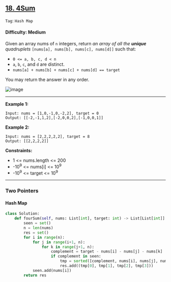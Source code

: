 ## [18. 4Sum](https://leetcode.com/problems/4sum/)

```Tag```: ```Hash Map```

#### Difficulty: Medium

Given an array nums of ```n``` integers, return _an array of all the __unique__ quadruplets_ ```[nums[a], nums[b], nums[c], nums[d]]``` such that:

- ```0 <= a, b, c, d < n```
- ```a```, ```b```, ```c```, and ```d``` are distinct.
- ```nums[a] + nums[b] + nums[c] + nums[d] == target```

You may return the answer in any order.

![image](https://user-images.githubusercontent.com/35042430/214489305-5f40c0c9-6b5c-41f9-bbc9-7c982f1a8f96.png)

---

__Example 1:__
```
Input: nums = [1,0,-1,0,-2,2], target = 0
Output: [[-2,-1,1,2],[-2,0,0,2],[-1,0,0,1]]
```

__Example 2:__
```
Input: nums = [2,2,2,2,2], target = 8
Output: [[2,2,2,2]]
```

__Constraints:__

- 1 <= nums.length <= 200
- -10<sup>9</sup> <= nums[i] <= 10<sup>9</sup>
- -10<sup>9</sup> <= target <= 10<sup>9</sup>

---

### Two Pointers

#### Hash Map

```Python
class Solution:
    def fourSum(self, nums: List[int], target: int) -> List[List[int]]:
        seen = set()
        n = len(nums)
        res = set()
        for i in range(n):
            for j in range(i+1, n):
                for k in range(j+1, n):
                    complement = target - nums[i] - nums[j] - nums[k]
                    if complement in seen:
                        tmp = sorted([complement, nums[i], nums[j], nums[k]])
                        res.add((tmp[0], tmp[1], tmp[2], tmp[3]))
            seen.add(nums[i])
        return res
```
